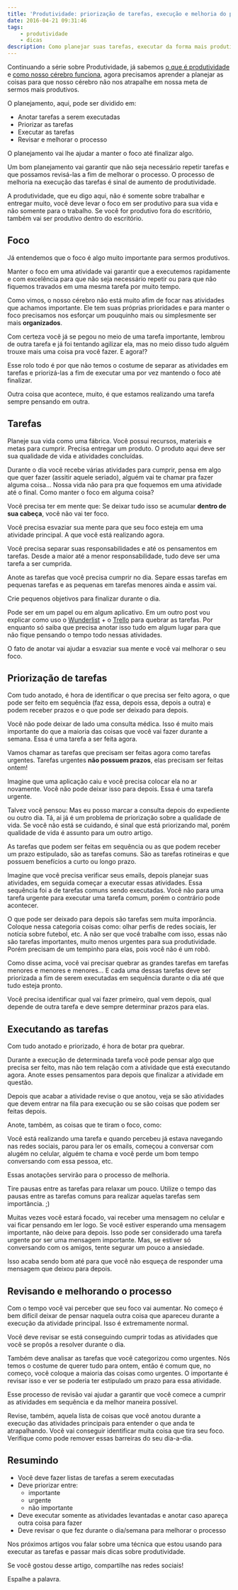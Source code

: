 ```yaml
---
title: 'Produtividade: priorização de tarefas, execução e melhoria do processo'
date: 2016-04-21 09:31:46
tags:
	- produtividade
	- dicas
description: Como planejar suas tarefas, executar da forma mais produtiva de melhorar o processo buscando ainda mais produtividade.
---
```


Continuando a série sobre Produtividade, já sabemos [o que é produtividade](/posts/produtividade-uma-re-introducao/) e [como nosso cérebro funciona](/posts/Produtividade-conhece-te-a-ti-mesmo/), agora precisamos aprender a planejar as coisas para que nosso cérebro não nos atrapalhe em nossa meta de sermos mais produtivos. <!--more-->

O planejamento, aqui, pode ser dividido em:

- Anotar tarefas a serem executadas
- Priorizar as tarefas
- Executar as tarefas
- Revisar e melhorar o processo

O planejamento vai lhe ajudar a manter o foco até finalizar algo.

Um bom planejamento vai garantir que não seja necessário repetir tarefas e que possamos revisá-las a fim de melhorar o processo. O processo de melhoria na execução das tarefas é sinal de aumento de produtividade.

A produtividade, que eu digo aqui, não é somente sobre trabalhar e entregar muito, você deve levar o foco em ser produtivo para sua vida e não somente para o trabalho. Se você for produtivo fora do escritório, também vai ser produtivo dentro do escritório.

## Foco

Já entendemos que o foco é algo muito importante para sermos produtivos.

Manter o foco em uma atividade vai garantir que a executemos rapidamente e com excelência para que não seja necessário repetir ou para que não fiquemos travados em uma mesma tarefa por muito tempo.

Como vimos, o nosso cérebro não está muito afim de focar nas atividades que achamos importante. Ele tem suas próprias prioridades e para manter o foco precisamos nos esforçar um pouquinho mais ou simplesmente ser mais **organizados**.

Com certeza você já se pegou no meio de uma tarefa importante, lembrou de outra tarefa e já foi tentando agilizar ela, mas no meio disso tudo alguém trouxe mais uma coisa pra você fazer. E agora!?

Esse rolo todo é por que não temos o costume de separar as atividades em tarefas e priorizá-las a fim de executar uma por vez mantendo o foco até finalizar.

Outra coisa que acontece, muito, é que estamos realizando uma tarefa sempre pensando em outra.

## Tarefas

Planeje sua vida como uma fábrica. Você possui recursos, materiais e metas para cumprir. Precisa entregar um produto. O produto aqui deve ser sua qualidade de vida e atividades concluídas.

Durante o dia você recebe várias atividades para cumprir, pensa em algo que quer fazer (assitir aquele seriado), alguém vai te chamar pra fazer alguma coisa… Nossa vida não para pra que foquemos em uma atividade até o final. Como manter o foco em alguma coisa?

Você precisa ter em mente que: Se deixar tudo isso se acumular **dentro de sua cabeça**, você não vai ter foco.

Você precisa esvaziar sua mente para que seu foco esteja em uma atividade principal. A que você está realizando agora.

Você precisa separar suas responsabilidades e até os pensamentos em tarefas. Desde a maior até a menor responsabilidade, tudo deve ser uma tarefa a ser cumprida.

Anote as tarefas que você precisa cumprir no dia. Separe essas tarefas em pequenas tarefas e as pequenas em tarefas menores ainda e assim vai.

Crie pequenos objetivos para finalizar durante o dia.

Pode ser em um papel ou em algum aplicativo. Em um outro post vou explicar como uso o [Wunderlist](http://wunderlist.com/) + o [Trello](http://trello.com/) para quebrar as tarefas. Por enquanto só saiba que precisa anotar isso tudo em algum lugar para que não fique pensando o tempo todo nessas atividades.

O fato de anotar vai ajudar a esvaziar sua mente e você vai melhorar o seu foco.

## Priorização de tarefas

Com tudo anotado, é hora de identificar o que precisa ser feito agora, o que pode ser feito em sequência (faz essa, depois essa, depois a outra) e podem receber prazos e o que pode ser deixado para depois.

Você não pode deixar de lado uma consulta médica. Isso é muito mais importante do que a maioria das coisas que você vai fazer durante a semana. Essa é uma tarefa a ser feita agora.

Vamos chamar as tarefas que precisam ser feitas agora como tarefas urgentes. Tarefas urgentes **não possuem prazos**, elas precisam ser feitas ontem!

Imagine que uma aplicação caiu e você precisa colocar ela no ar novamente. Você não pode deixar isso para depois. Essa é uma tarefa urgente.

Talvez você pensou: Mas eu posso marcar a consulta depois do expediente ou outro dia. Tá, ai já é um problema de priorização sobre a qualidade de vida. Se você não está se cuidando, é sinal que está priorizando mal, porém qualidade de vida é assunto para um outro artigo.

As tarefas que podem ser feitas em sequência ou as que podem receber um prazo estipulado, são as tarefas comuns. São as tarefas rotineiras e que possuem benefícios a curto ou longo prazo.

Imagine que você precisa verificar seus emails, depois planejar suas atividades, em seguida começar a executar essas atividades. Essa sequência foi a de tarefas comuns sendo executadas. Você não para uma tarefa urgente para executar uma tarefa comum, porém o contrário pode acontecer.

O que pode ser deixado para depois são tarefas sem muita imporância. Coloque nessa categoria coisas como: olhar perfis de redes sociais, ler notícia sobre futebol, etc. A não ser que você trabalhe com isso, essas não são tarefas importantes, muito menos urgentes para sua produtividade. Porém precisam de um tempinho para elas, pois você não é um robô.

Como disse acima, você vai precisar quebrar as grandes tarefas em tarefas menores e menores e menores… E cada uma dessas tarefas deve ser priorizada a fim de serem executadas em sequência durante o dia até que tudo esteja pronto.

Você precisa identificar qual vai fazer primeiro, qual vem depois, qual depende de outra tarefa e deve sempre determinar prazos para elas.

## Executando as tarefas

Com tudo anotado e priorizado, é hora de botar pra quebrar.

Durante a execução de determinada tarefa você pode pensar algo que precisa ser feito, mas não tem relação com a atividade que está executando agora. Anote esses pensamentos para depois que finalizar a atividade em questão.

Depois que acabar a atividade revise o que anotou, veja se são atividades que devem entrar na fila para execução ou se são coisas que podem ser feitas depois.

Anote, também, as coisas que te tiram o foco, como:

Você está realizando uma tarefa e quando percebeu já estava navegando nas redes sociais, parou para ler os emails, começou a conversar com alugém no celular, alguém te chama e você perde um bom tempo conversando com essa pessoa, etc.

Essas anotações servirão para o processo de melhoria.

Tire pausas entre as tarefas para relaxar um pouco. Utilize o tempo das pausas entre as tarefas comuns para realizar aquelas tarefas sem importância. ;)

Muitas vezes você estará focado, vai receber uma mensagem no celular e vai ficar pensando em ler logo. Se você estiver esperando uma mensagem importante, não deixe para depois. Isso pode ser considerado uma tarefa urgente por ser uma mensagem importante. Mas, se estiver só conversando com os amigos, tente segurar um pouco a ansiedade.

Isso acaba sendo bom até para que você não esqueça de responder uma mensagem que deixou para depois.

## Revisando e melhorando o processo

Com o tempo você vai perceber que seu foco vai aumentar. No começo é bem difícil deixar de pensar naquela outra coisa que apareceu durante a execução da atividade principal. Isso é extremamente normal.

Você deve revisar se está conseguindo cumprir todas as atividades que você se propôs a resolver durante o dia.

Também deve analisar as tarefas que você categorizou como urgentes. Nós temos o costume de querer tudo para ontem, então é comum que, no começo, você coloque a maioria das coisas como urgentes. O importante é revisar isso e ver se poderia ter estipulado um prazo para essa atividade.

Esse processo de revisão vai ajudar a garantir que você comece a cumprir as atividades em sequência e da melhor maneira possível.

Revise, também, aquela lista de coisas que você anotou durante a execução das atividades principais para entender o que anda te atrapalhando. Você vai conseguir identificar muita coisa que tira seu foco. Verifique como pode remover essas barreiras do seu dia-a-dia.

## Resumindo

- Você deve fazer listas de tarefas a serem executadas
- Deve priorizar entre:
	- importante
	- urgente
	- não importante
- Deve executar somente as atividades levantadas e anotar caso apareça outra coisa para fazer
- Deve revisar o que fez durante o dia/semana para melhorar o processo

Nos próximos artigos vou falar sobre uma técnica que estou usando para executar as tarefas e passar mais dicas sobre produtividade.

Se você gostou desse artigo, compartilhe nas redes sociais!

Espalhe a palavra.

